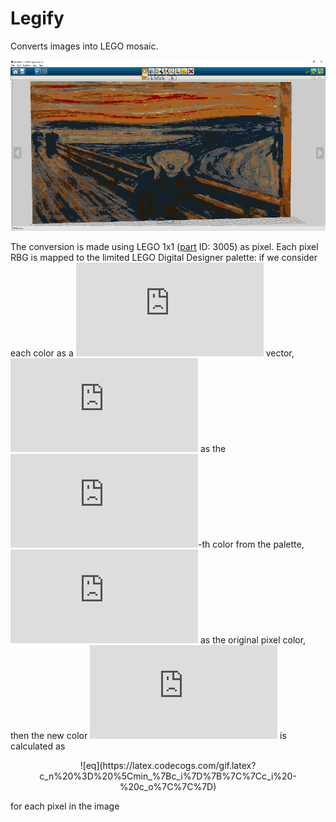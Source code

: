 # Legify
Converts images into LEGO mosaic.

![image](https://github.com/nicomignoni/Legify/blob/master/docs/screenshot.jpg)

The conversion is made using LEGO 1x1 ([part](https://www.bricklink.com/v2/catalog/catalogitem.page?P=3005#T=C) ID: 3005) as pixel. Each pixel RBG is mapped to the limited LEGO Digital Designer palette: if we consider each color as a ![](https://latex.codecogs.com/gif.latex?%5Cmathbb%7BR%7D%5E3) vector, ![](https://latex.codecogs.com/gif.latex?c_i) as the ![](https://latex.codecogs.com/gif.latex?i)-th color from the palette, ![](https://latex.codecogs.com/gif.latex?c_o) as the original pixel color, then the new color ![](https://latex.codecogs.com/gif.latex?c_n) is calculated as 

<div align="center">
  ![eq](https://latex.codecogs.com/gif.latex?c_n%20%3D%20%5Cmin_%7Bc_i%7D%7B%7C%7Cc_i%20-%20c_o%7C%7C%7D)
</div>

for each pixel in the image
